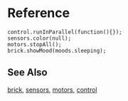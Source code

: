 # Reference

```namespaces
control.runInParallel(function(){});
sensors.color(null);
motors.stopAll();
brick.showMood(moods.sleeping);
```

## See Also

[brick](/reference/brick),
[sensors](/reference/sensors),
[motors](/reference/motors),
[control](/reference/control)
